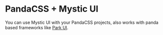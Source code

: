 # PandaCSS + Mystic UI

You can use Mystic UI with your PandaCSS projects, also works with panda based frameworks like [Park UI](https://park-ui.com/).
